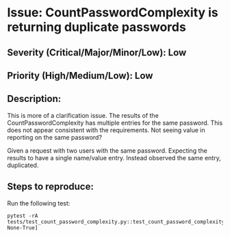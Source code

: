 # Issue: CountPasswordComplexity is returning duplicate passwords

## Severity (Critical/Major/Minor/Low): Low

## Priority (High/Medium/Low): Low

## Description:

This is more of a clarification issue. The results of the CountPasswordComplexity has multiple entries for the same password.   This does not appear consistent with the requirements.  Not seeing value in reporting on the same password?

Given a request with two users with the same password. Expecting the results to have a single name/value entry.  Instead observed the same entry, duplicated.

## Steps to reproduce:

Run the following test:

```
pytest -rA tests/test_count_password_complexity.py::test_count_password_complexity[./tests/testdata/users_passwords_duplicate.dat-None-True]

```


